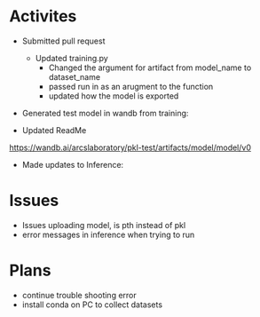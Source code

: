 # Activites
* Submitted pull request 
    * Updated training.py
        * Changed the argument for artifact from model_name to dataset_name
        * passed run in as an arugment to the function
        * updated how the model is exported

* Generated test model in wandb from training: 
* Updated ReadMe

https://wandb.ai/arcslaboratory/pkl-test/artifacts/model/model/v0

* Made updates to Inference: 

# Issues
* Issues uploading model, is pth instead of pkl
* error messages in inference when trying to run

# Plans
* continue trouble shooting error
* install conda on PC to collect datasets
